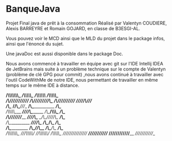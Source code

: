 # BanqueJava
Projet Final java de prêt à la consommation
Réalisé par Valentyn COUDIERE, Alexis BARREYRE et Romain GOJARD, en classe de B3ESGI-AL.

Vous pouvez voir le MCD ainsi que le MLD du projet dans le package infos, ainsi que l'énoncé du sujet.

Une javaDoc est aussi disponible dans le package Doc.

Nous avons commencé à travailler en équipe avec git sur l'IDE Intellij IDEA de JetBrains mais suite à un problème technique sur 
le compte de Valentyn (problème de clé GPG pour commit) ,nous avons continué à travailler avec l'outil CodeWithMe de notre IDE, 
nous permettant de travailler en même temps sur le même IDE à distance.



__/\\\\\\\\\\\\\\\_        _____/\\\\\\\\\\\___        _____/\\\\\\\\\\\\_        __/\\\\\\\\\\\_        
 _\/\\\///////////__        ___/\\\/////////\\\_        ___/\\\//////////__        _\/////\\\///__       
  _\/\\\_____________        __\//\\\______\///__        __/\\\_____________        _____\/\\\_____      
   _\/\\\\\\\\\\\_____        ___\////\\\_________        _\/\\\____/\\\\\\\_        _____\/\\\_____     
    _\/\\\///////______        ______\////\\\______        _\/\\\___\/////\\\_        _____\/\\\_____    
     _\/\\\_____________        _________\////\\\___        _\/\\\_______\/\\\_        _____\/\\\_____   
      _\/\\\_____________        __/\\\______\//\\\__        _\/\\\_______\/\\\_        _____\/\\\_____  
       _\/\\\\\\\\\\\\\\\_        _\///\\\\\\\\\\\/___        _\//\\\\\\\\\\\\/__        __/\\\\\\\\\\\_
        _\///////////////__        ___\///////////_____        __\////////////____        _\///////////__



